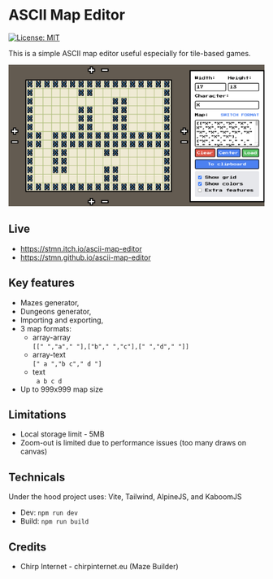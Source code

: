 # ASCII Map Editor

[![License: MIT](https://img.shields.io/badge/License-MIT-blue.png)](https://opensource.org/licenses/MIT)

This is a simple ASCII map editor useful especially for tile-based games.

![screenshot1.png](screenshot.png)

## Live

- https://stmn.itch.io/ascii-map-editor
- https://stmn.github.io/ascii-map-editor

## Key features

- Mazes generator,
- Dungeons generator,
- Importing and exporting,
- 3 map formats:
  - array-array  
    `[[" ","a"," "],["b"," ","c"],[" ","d"," "]]`
  - array-text  
    `[" a ","b c"," d "]`
  - text  
    ` a
    b c
    d`
- Up to 999x999 map size

## Limitations

- Local storage limit - 5MB
- Zoom-out is limited due to performance issues (too many draws on canvas)

## Technicals

Under the hood project uses: Vite, Tailwind, AlpineJS, and KaboomJS

- Dev: `npm run dev`
- Build: `npm run build`

## Credits

- Chirp Internet - chirpinternet.eu (Maze Builder)


